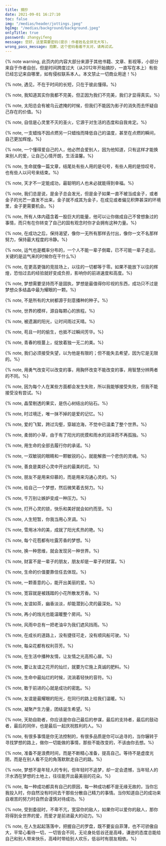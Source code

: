```yaml
---
title: 摘抄
date: 2021-09-01 16:27:10
toc: false
img: "/medias/header/jottings.jpeg"
bgImg: "/medias/background/background.jpeg"
onlyTitle: true
password: zhangyifeng
message: 您好，这里需要密码(提示：作者姓名全拼无大写)。
wrong_pass_message: 抱歉，这个密码看着不太对，请再试试。
---
```


{% note warning, 此页内的内容大部分来源于其他书籍、文章、影视等，小部分来自于作者自创，但是时间跨度过大（从2012年开始摘抄，一直写在本上）有些已经忘记来自哪里，如有侵权联系本人。本文禁止一切商业用途！%}

{% note, 遇见，不在于时间的长短，只在于彼此懂得。%}

{% note, 我知道其实你我都不完美，但正因为我们不完美，我们才显得真实。%}

{% note, 太阳总会有被乌云遮掩的时候，但我们不能因为影子的消失而去怀疑自己存在的价值。%}

{% note, 自信是心灵里不灭的圣火，它源于对生活的态度和自我肯定。%}

{% note, 一支蜡烛不因点燃另一只蜡烛而降低自己的温度，甚至在点燃的瞬间，自己更加辉煌。%}

{% note, 一个懂得爱自己的人，他必然会爱别人，因为他知道，只有这样才能换来别人的爱，让自己心情开朗，生活温馨。%}

{% note, 生命就像一篇文章，结尾处有些人用的是句号，有些人用的是惊叹号，也有些人以问号来结束。%}

{% note, 天才不一定能成功，最聪明的人也未必就能得到幸福。%}

{% note, 我们总是说，是金子总会发光，但是金子如果一直不被当成金子，或者金子的光芒一直发不出来，金子就不成其为金子，在成见或者偏见积弊甚深的环境里，金子更需要机会。%}

{% note, 所有人体内蕴含着一股巨大的能量，他可以让你做成自己不曾想象过的事情，而只有在你转变了自己的固有观念时你才会拥有这种力量。%}

{% note, 在成功之后，保持渴望，像你一无所有那样去付出，像你一文不名那样努力，保持最大程度的冷静。%}

{% note, 运气也是概率分布的，一个人不能一辈子倒霉，已不可能一辈子走运，关键的是运气来的时候你在干什么%}

{% note, 在更高更强的竞技场上，以往的一切都等于零。如果不能放下以往的辉煌，恐怕过去的经验就好变成负担，影响你的前进速度和高度。%}

{% note, 梦想需要坚持而不是固执，梦想是最值得你珍视的东西，成功只不过是梦想众多结晶中最为耀眼的一颗。%}

{% note, 不是所有的大树都源于刻意播种的种子。%}

{% note, 世界的模样，源自每颗心的旅程。%}

{% note, 被遗漏的阳光，让时间雨过天晴。%}

{% note, 苟且一时的偷生，也抵不过瞬间芳华。%}

{% note, 青春的枝蔓上，绽放着独一无二的美。%}

{% note, 我们必须接受失望，以为他是有限的；但不能失去希望，因为它是无限的。%}

{% note, 用勇气改变可以改变的事，用胸怀改变不能改变的事，用智慧分辨两者的不同。%}

{% note, 因为每个人在某些方面都会发生失败，所以我能够接受失败，但我不能接受没有尝试。%}

{% note, 晶莹剔透的果实，是伤心树结出的钻石。%}

{% note, 时过境迁，唯一抹不掉的是爱的记忆。%}

{% note, 爱的飞絮，跨过沟壑，穿越沧海，不觉中已温柔了整个世界。%}

{% note, 柔弱的小草，由于有了阳光的抚摸和雨水的润泽而不再孤独。%}

{% note, 用生命的全部去履行你的承诺。%}

{% note, 一双敏锐的眼睛和一颗敏锐的心，就能解救一个悲伤的灵魂。%}

{% note, 善良是美好心灵中开出的最美的花。%}

{% note, 朋友不是用来仰慕的，而是用来沟通心灵的。%}

{% note, 给自己一个梦想，然后微笑着去努力。%}

{% note, 千万别让嫉妒变成一种压力。%}

{% note, 打开心灵的锁，快乐和美好就会如约而至。%}

{% note, 人生短暂，你我当用心烹调。%}

{% note, 雪用冰冷的美，成就了阳光炙热的艳。%}

{% note, 每个花苞都有吐露芳香的梦想。%}

{% note, 换一种思维，就会发现另一种世界。%}

{% note, 财富不是一辈子的朋友，朋友却是一辈子的财富。%}

{% note, 生命的价值要靠信任去体现。%}

{% note, 一颗善意的心，能开出美丽的爱。%}

{% note, 宽容就是被践踏的小花所散发芳香。%}

{% note, 友谊如茶，幽香淡淡，却能潜到心灵的最深处。%}

{% note, 再小的烛光也能温暖整个房间。%}

{% note, 风雨中总有一把老油伞为我们遮风挡雨。%}

{% note, 在成长的道路上，没有捷径可走，没有顺风船可驶。%}

{% note, 每朵花都有权利芬芳。%}

{% note, 在生活中播种友情，让友情之光高照心扉。%}

{% note, 要让友谊之花开的灿烂，就要为它施上真诚的肥料。%}

{% note, 生命中最灿烂的时候，流淌着轻快的音符。%}

{% note, 敢于前进的心就是成功的密匙。%}

{% note, 友谊是最耀眼的阳光，在同行的路上给我们温暖。%}

{% note, 凝聚产生力量，团结诞生希望。%}

{% note, 天助自助者，你应该是你自己最后的参谋，最后的支持者，最后的鼓动者，最后的同伴，也是最后一起庆祝胜利的人。%}

{% note, 有很多事情是你无法控制的，有很多品质是你可以追寻的，当你辗转于寻找梦想的路上，做你一切能做的事情，那些不能改变的，不该由你去想。%}

{% note, 准备不是浪费时间，而是不断精心准备，提高自己。等待不是虚度光阴，而是在别人看不见的角落默默走自己的路。%}

{% note, 梦想不是年轻人的专利，但年轻时不追梦，却一定会遗憾，当年轻人的汗水洒在梦想的土地上，往往能开出最美丽的花朵。%}

{% note, 每一种成功都具有自己的原因，每一种成功都不是无缘无故的，当你忘我投入时，你自然没有时间去干那些分散自己精力的事情。当你知道自己的成功来自艰苦的努力时自然会谨慎对待成功。%}

{% note, 受到委屈时，不卑不亢，宽容你的敌人，如果你可以爱你的敌人，那你将得到全世界的爱，而爱才是前进最大的动力。%}

{% note, 在人生起起落落中，把握自己的罗盘，既不要妄自菲薄，也不可骄傲自大，平常心看待一切，一切皆会不同，无论身处低谷还是高峰，谦逊的态度总能给自己和别人带来快乐，高峰时带给别人欢乐，低谷时有朋友相依。%}
